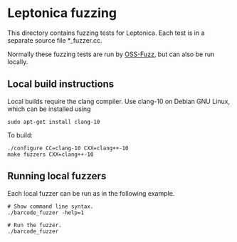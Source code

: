 # Leptonica fuzzing

This directory contains fuzzing tests for Leptonica.
Each test is in a separate source file *_fuzzer.cc.

Normally these fuzzing tests are run by [OSS-Fuzz](https://oss-fuzz.com/),
but can also be run locally.

## Local build instructions

Local builds require the clang compiler.
Use clang-10 on Debian GNU Linux, which can be installed using

    sudo apt-get install clang-10

To build:

    ./configure CC=clang-10 CXX=clang++-10
    make fuzzers CXX=clang++-10

## Running local fuzzers

Each local fuzzer can be run as in the following example.

    # Show command line syntax.
    ./barcode_fuzzer -help=1

    # Run the fuzzer.
    ./barcode_fuzzer
